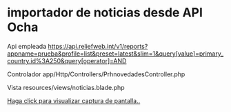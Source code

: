 # importador de noticias desde API Ocha
Api empleada
https://api.reliefweb.int/v1/reports?appname=prueba&profile=list&preset=latest&slim=1&query[value]=primary_country.id%3A250&query[operator]=AND


Controlador 
app/Http/Controllers/PrhnovedadesController.php

Vista 
resources/views/noticias.blade.php


<a href="https://drive.google.com/file/d/1D6dxNFXyeCMzDpcXzKTjKnv_PBiw7Q3h/view?usp=sharing">Haga click para visualizar captura de pantalla..</a>
